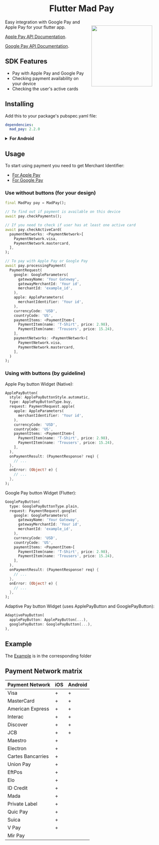 <h1 align="center">Flutter Mad Pay</h1>

<a href="https://madbrains.ru/"><img src="https://firebasestorage.googleapis.com/v0/b/mad-brains-web.appspot.com/o/logo.png?alt=media" width="200" align="right" style="margin: 20px;"/></a>

Easy integration with Google Pay and Apple Pay for your flutter app.

[Apple Pay API Documentation][apple].

[Google Pay API Documentation][google].

## SDK Features
* Pay with Apple Pay and Google Pay
* Checking payment availability on your device
* Checking the user's active cards

## Installing
Add this to your package's pubspec.yaml file:
```yaml
dependencies:
  mad_pay: 2.2.0
```

<details><summary><b>For Android</b></summary>
  <ul>
    <li>In the file <code>[project_name]/android/app/build.gradle</code>, set <code>minSdkVersion</code> to at least version 21.</li>
    <li>In the file <code>[project_name]/android/app/build.gradle</code>, add the line <code>proguardFiles getDefaultProguardFile('proguard-android-optimize.txt'), 'proguard-rules.pro'</code> to <code>buildTypes.release</code></li>
    <li>Create the <code>proguard-rules.pro</code> file in the <code>[project_name]/android/app</code> folder and add the line <code>-keep class * extends com.google.protobuf.GeneratedMessageLite { *; }</code></li>
  </ul>
</details>


## Usage
To start using payment you need to get Merchant Identifier:
* [For Apple Pay][apple_merchant]
* [For Google Pay][google_merchant]

### Use without buttons (for your design)
```dart
final MadPay pay = MadPay();

// To find out if payment is available on this device
await pay.checkPayments();

// If you need to check if user has at least one active card
await pay.checkActiveCard(
  paymentNetworks: <PaymentNetwork>[
    PaymentNetwork.visa,
    PaymentNetwork.mastercard,
  ],
);

// To pay with Apple Pay or Google Pay
await pay.processingPayment(
  PaymentRequest(
    google: GoogleParameters(
      gatewayName: 'Your Gateway',
      gatewayMerchantId: 'Your id',
      merchantId: 'example_id',
    ),
    apple: AppleParameters(
      merchantIdentifier: 'Your id',
    ),
    currencyCode: 'USD',
    countryCode: 'US',
    paymentItems: <PaymentItem>[
      PaymentItem(name: 'T-Shirt', price: 2.98),
      PaymentItem(name: 'Trousers', price: 15.24),
    ],
    paymentNetworks: <PaymentNetwork>[
      PaymentNetwork.visa,
      PaymentNetwork.mastercard,
    ],
  )
);
```

### Using with buttons (by guideline)

Apple Pay button Widget (Native):

```dart
ApplePayButton(
  style: ApplePayButtonStyle.automatic,
  type: ApplePayButtonType.buy,
  request: PaymentRequest.apple(
    apple: AppleParameters(
      merchantIdentifier: 'Your id',
    ),
    currencyCode: 'USD',
    countryCode: 'US',
    paymentItems: <PaymentItem>[
      PaymentItem(name: 'T-Shirt', price: 2.98),
      PaymentItem(name: 'Trousers', price: 15.24),
    ],
  ),
  onPaymentResult: (PaymentResponse? req) {
    // ...
  },
  onError: (Object? e) {
    // ...
  },
);
```

Google Pay button Widget (Flutter):

```dart
GooglePayButton(
  type: GooglePayButtonType.plain,
  request: PaymentRequest.google(
    google: GoogleParameters(
      gatewayName: 'Your Gateway',
      gatewayMerchantId: 'Your id',
      merchantId: 'example_id',
    ),
    currencyCode: 'USD',
    countryCode: 'US',
    paymentItems: <PaymentItem>[
      PaymentItem(name: 'T-Shirt', price: 2.98),
      PaymentItem(name: 'Trousers', price: 15.24),
    ],
  ),
  onPaymentResult: (PaymentResponse? req) {
    // ...
  },
  onError: (Object? e) {
    // ...
  },
);
```

Adaptive Pay button Widget (uses ApplePayButton and GooglePayButton):

```dart
AdaptivePayButton(
  applePayButton: ApplePayButton(...),
  googlePayButton: GooglePayButton(...),
),
```

## Example
The [Example][example] is in the corresponding folder

## Payment Network matrix

| Payment Network   | iOS | Android |
|-------------------|-----|---------|
| Visa              | +   | +       |
| MasterCard        | +   | +       |
| American Express  | +   | +       |
| Interac           | +   | +       |
| Discover          | +   | +       |
| JCB               | +   | +       |
| Maestro           | +   |         |
| Electron          | +   |         |
| Cartes Bancarries | +   |         |
| Union Pay         | +   |         |
| EftPos            | +   |         |
| Elo               | +   |         |
| ID Credit         | +   |         |
| Mada              | +   |         |
| Private Label     | +   |         |
| Quic Pay          | +   |         |
| Suica             | +   |         |
| V Pay             | +   |         |
| Mir Pay           |     |         |

[apple]: https://developer.apple.com/documentation/passkit/apple_pay/setting_up_apple_pay_requirements
[google]: https://developers.google.com/pay/api/android/overview
[apple_merchant]: https://help.apple.com/developer-account/#/devb2e62b839?sub=dev103e030bb
[google_merchant]: https://developers.google.com/pay/api#participating-processors
[example]: https://github.com/MadBrains/Mad-Pay-Flutter/tree/main/example/